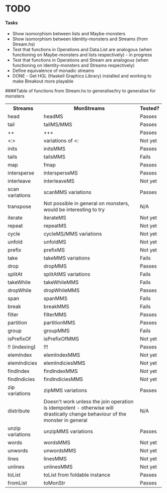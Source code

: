 # TODO

#### Tasks
* Show isomorphism between lists and Maybe-monsters
* Show isomorphism between Identity-monsters and Streams (from Stream.hs)
* Test that functions in Operations and Data.List are analogous (when functioning on Maybe-monsters and lists respectively) - in progress
* Test that functions in Operations and Stream are analogous (when functioning on Identity-monsters and Streams respectively)
* Define equivalence of monadic streams
* DONE - Get HGL (Haskell Graphics Library) installed and working to make Breakout more playable

####Table of functions from Stream.hs to generalise/try to generalise for monsters

<table>
  <tr>
    <th>Streams</th>
    <th>MonStreams</th>
	<th>Tested?</th>
  </tr>
  <tr>
    <td>head</td>
    <td>headMS</td>
	<td>Passes</td>
  </tr>
  <tr>
    <td>tail</td>
    <td>tailMS/MMS</td>
	<td>Passes</td>
  </tr>
  <tr>
    <td>++</td>
    <td>+++</td>
	<td>Passes</td>
  </tr>
  <tr>
    <td><:></td>
    <td>variations of <:</td> 
	<td>Not yet</td>
  </tr>
  <tr>
    <td>inits</td>
    <td>initsMMS</td> 
	<td>Passes</td>
  </tr>
  <tr>
    <td>tails</td>
    <td>tailsMMS</td> 
	<td>Fails</td>
  </tr>
  <tr>
    <td>map</td>
    <td>fmap</td> 
	<td>Passes</td>
  </tr>
  <tr>
    <td>intersperse</td>
    <td>intersperseMS</td> 
	<td>Passes</td>
  </tr>
  <tr>
    <td>interleave</td>
    <td>interleaveMS</td> 
	<td>Not yet</td>
  </tr>
  <tr>
    <td>scan variations</td>
    <td>scanMMS variations</td> 
	<td>Passes</td>
  </tr>
  <tr>
    <td>transpose</td>
    <td>Not possible in general on monsters, would be interesting to try</td> 
	<td>N/A</td>
  </tr>
  <tr>
    <td>iterate</td>
    <td>iterateMS</td>
	<td>Not yet</td>
  </tr>
  <tr>
    <td>repeat</td>
    <td>repeatMS</td> 
	<td>Not yet</td>
  </tr>
  <tr>
    <td>cycle</td>
    <td>cycleMS/MMS variations</td> 
	<td>Not yet</td>
  </tr>
  <tr>
    <td>unfold</td>
    <td>unfoldMS</td> 
	<td>Not yet</td>
  </tr>
  <tr>
    <td>prefix</td>
    <td>prefixMS</td> 
	<td>Not yet</td>
  </tr>
  <tr>
    <td>take</td>
    <td>takeMMS variations</td> 
	<td>Fails</td>
  </tr>
  <tr>
    <td>drop</td>
    <td>dropMMS</td> 
	<td>Passes</td>
  </tr>
  <tr>
    <td>splitAt</td>
    <td>splitAtMS variations</td> 
	<td>Fails</td>
  </tr>
  <tr>
    <td>takeWhile</td>
    <td>takeWhileMMS</td> 
	<td>Fails</td>
  </tr>
  <tr>
    <td>dropWhile</td>
    <td>dropWhileMMS</td> 
	<td>Passes</td>
  </tr>
  <tr>
    <td>span</td>
    <td>spanMMS</td> 
	<td>Fails</td>
  </tr>
  <tr>
    <td>break</td>
    <td>breakMMS</td> 
	<td>Fails</td>
  </tr>
  <tr>
    <td>filter</td>
    <td>filterMMS</td> 
	<td>Passes</td>
  </tr>
  <tr>
    <td>partition</td>
    <td>partitionMMS</td> 
	<td>Passes</td>
  </tr>
  <tr>
    <td>group</td>
    <td>groupMMS</td> 
	<td>Fails</td>
  </tr>
  <tr>
    <td>isPrefixOf</td>
    <td>isPrefixOfMMS</td> 
	<td>Not yet</td>
  </tr>
  <tr>
    <td>!! (indexing)</td>
    <td>!!!</td> 
	<td>Passes</td>
  </tr>
  <tr>
    <td>elemIndex</td>
    <td>elemIndexMMS</td> 
	<td>Not yet</td>
  </tr>
  <tr>
    <td>elemIndicies</td>
    <td>elemIndiciesMMS</td> 
	<td>Not yet</td>
  </tr>
  <tr>
    <td>findIndex</td>
    <td>findIndexMMS</td> 
	<td>Not yet</td>
  </tr>
  <tr>
    <td>findIndicies</td>
    <td>findIndiciesMMS</td> 
	<td>Not yet</td>
  </tr>
  <tr>
    <td>zip variations</td>
    <td>zipMMS variations</td> 
	<td>Passes</td>
  </tr>
  <tr>
    <td>distribute</td>
    <td>Doesn't work unless the join operation is idempotent - otherwise will drastically change behaviour of the monster in general</td> 
	<td>N/A</td>
  </tr>
  <tr>
    <td>unzip variations</td>
    <td>unzipMMS variations</td> 
	<td>Passes</td>
  </tr>
  <tr>
    <td>words</td>
    <td>wordsMMS</td> 
	<td>Not yet</td>
  </tr>
  <tr>
    <td>unwords</td>
    <td>unwordsMMS</td> 
	<td>Not yet</td>
  </tr>
  <tr>
    <td>lines</td>
    <td>linesMMS</td> 
	<td>Not yet</td>
  </tr>
  <tr>
    <td>unlines</td>
    <td>unlinesMMS</td> 
	<td>Not yet</td>
  </tr>
  <tr>
    <td>toList</td>
    <td>toList from foldable instance</td>
	<td>Passes</td>
  </tr>
  <tr>
    <td>fromList</td>
    <td>toMonStr</td>
	<td>Passes</td>
  </tr>
</table>